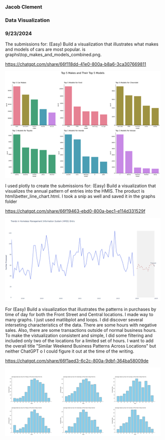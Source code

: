 ### Jacob Clement
### Data Visualization
### 9/23/2024

The submissions for: (Easy) Build a visualization that illustrates what makes and models of cars are most popular. is graphs\top_makes_and_models_combined.png.

https://chatgpt.com/share/66f118dd-41e0-800a-b8a6-3ca307669811

![easy_1](graphs/top_makes_and_models_combined.png)

I used plotly to create the submissions for: (Easy) Build a visualization that visualizes the annual pattern of entries into the HMIS. The product is html\better_line_chart.html. I took a snip as well and saved it in the graphs folder

https://chatgpt.com/share/66f19463-ebd0-800a-bec1-e114d331529f

![easy_2](graphs\hmis_trends.png)

For (Easy) Build a visualization that illustrates the patterns in purchases by time of day for both the Front Street and Central locations. I made way to many graphs. I just used matlibplot and loops. I did discover several interseting characteristics of the data. There are some hours with negative sales. Also, there are some transactions outside of normal business hours. To make the vistualization consistent and simple, I did some filtering and included only two of the locations for a limited set of hours. I want to add the overall title "Similar Weekend Business Patterns Across Locations" but neither ChatGPT o I could figure it out at the time of the writing. 

https://chatgpt.com/share/66f1aed3-6c2c-800a-9dbf-364ba58009de

![easy_3](graphs\combined_graphs.png)







